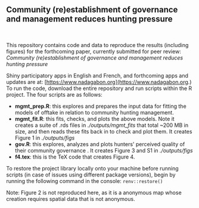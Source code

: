 ## Community (re)establishment of governance and management reduces hunting pressure

<br>

This repository contains code and data to reproduce the results (including figures) for the forthcoming paper, currently submitted for peer review: *Community (re)establishment of governance and management reduces hunting pressure*

Shiny participatory apps in English and French, and forthcoming apps and updates are at: [https://www.nadagabon.org](https://www.nadagabon.org.) 
To run the code, download the entire repository and run scripts within the R project. The four scripts are as follows:

* **mgmt_prep.R**: this explores and prepares the input data for fitting the models of offtake in relation to community hunting management.
* **mgmt_fit.R**: this fits, checks, and plots the above models. Note it creates a suite of .rds files in *./outputs/mgmt_fits* that total ~200 MB in size, and then reads these fits back in to check and plot them. It creates Figure 1 in  *./outputs/figs*
* **gov.R**: this explores, analyzes and plots hunters' perceived quality of their community governance . It creates Figure 3 and S1 in *./outputs/figs*
* **f4.tex**: this is the TeX code that creates Figure 4.

To restore the project library locally onto your machine before running scripts (in case of issues using different package versions), begin by running the following command in the console: `renv::restore()`

Note: Figure 2 is not reproduced here, as it is a anonymous map whose creation requires spatial data that is not anonymous.









